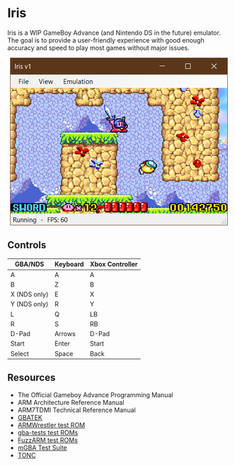 # Iris

Iris is a WIP GameBoy Advance (and Nintendo DS in the future) emulator. The goal is to provide a user-friendly experience with good enough accuracy and speed to play most games without major issues.

<p align="center">
    <img src="Screenshot.PNG"/>
</p>

## Controls

| GBA/NDS | Keyboard | Xbox Controller |
| --- | --- | --- |
| A | A | A |
| B | Z | B |
| X (NDS only) | E | X |
| Y (NDS only) | R | Y |
| L | Q | LB |
| R | S | RB |
| D-Pad | Arrows | D-Pad |
| Start | Enter | Start |
| Select | Space | Back |

## Resources

- The Official Gameboy Advance Programming Manual
- ARM Architecture Reference Manual
- ARM7TDMI Technical Reference Manual
- [GBATEK](https://problemkaputt.de/gbatek.htm)
- [ARMWrestler test ROM](https://github.com/destoer/armwrestler-gba-fixed)
- [gba-tests test ROMs](https://github.com/jsmolka/gba-tests)
- [FuzzARM test ROMs](https://github.com/DenSinH/FuzzARM)
- [mGBA Test Suite](https://github.com/mgba-emu/suite)
- [TONC](https://www.coranac.com/tonc/text/toc.htm)
